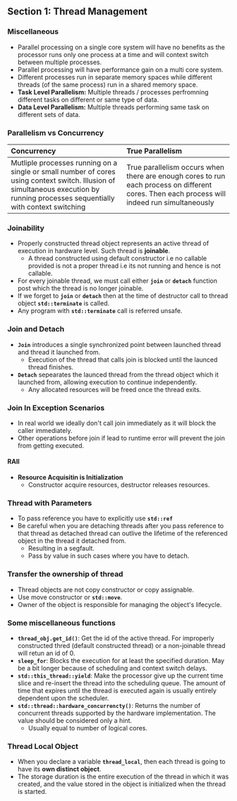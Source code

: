 ## Section 1: Thread Management

### Miscellaneous

- Parallel processing on a single core system will have no benefits as the processor runs only one process at a time and will context switch between multiple processes.
- Parallel processing will have performance gain on a multi core system.
- Different processes run in separate memory spaces while different threads (of the same process) run in a shared memory space.
- **Task Level Parallelism:** Multiple threads / processes perfromning different tasks on different or same type of data.
- **Data Level Parallelism:** Multiple threads performing same task on different sets of data.

### Parallelism vs Concurrency

| Concurrency | True Parallelism |
|:------------|:-----------|
| Mutliple processes running on a single or small number of cores using context switch. Illusion of simultaneous execution by running processes sequentially with context switching | True parallelism occurs when there are enough cores to run each process on different cores. Then each process will indeed run simultaneously |

### Joinability

- Properly constructed thread object represents an active thread of execution in hardware level. Such thread is **joinable**.
    - A thread constructed using default constructor i.e no callable provided is not a proper thread i.e its not running and hence is not callable.
- For every joinable thread, we must call either **`join`** or **`detach`** function post which the thread is no longer joinable. 
- If we forget to **`join`** or **`detach`** then at the time of destructor call to thread object **`std::terminate`** is called.
- Any program with **`std::terminate`** call is referred unsafe.

### Join and Detach

- **`Join`** introduces a single synchronized point between launched thread and thread it launched from.
    - Execution of the thread that calls join is blocked until the launced thread finishes.
- **`Detach`** sepearates the launced thread from the thread object which it launched from, allowing execution to continue independently.
    - Any allocated resources will be freed once the thread exits.

### Join In Exception Scenarios

- In real world we ideally don't call join immediately as it will block the caller immediately.
- Other operations before join if lead to runtime error will prevent the join from getting executed.

#### RAII

- **Resource Acquisitin is Initialization**
    - Constructor acquire resources, destructor releases resources.

### Thread with Parameters

- To pass reference you have to explicitly use **`std::ref`**
- Be careful when you are detaching threads after you pass reference to that thread as detached thread can outlive the lifetime of the referenced object in the thread it detached from.
    - Resulting in a segfault.
    - Pass by value in such cases where you have to detach.

### Transfer the ownership of thread

- Thread objects are not copy constructor or copy assignable.
- Use move constructor or **`std::move`**.
- Owner of the object is responsible for managing the object's lifecycle.

### Some miscellaneous functions

- **`thread_obj.get_id()`**: Get the id of the active thread. For improperly constructed thred (default constructed thread) or a non-joinable thread will retun an id of 0.
- **`sleep_for`**: Blocks the execution for at least the specified duration. May be a bit longer because of scheduling and context switch delays.
- **`std::this_thread::yield`**: Make the processor give up the current time slice and re-insert the thread into the scheduling queue. The amount of time that expires until the thread is executed again is usually entirely dependent upon the scheduler.
- **`std::thread::hardware_concurrencty()`**: Returns the number of concurrent threads supported by the hardware implementation. The value should be considered only a hint.
    - Usually equal to number of logical cores.

### Thread Local Object

- When you declare a variable **`thread_local`**, then each thread is going to have its **own distinct object**.
- The storage duration is the entire execution of the thread in which it was created, and the value stored in the object is initialized when the thread is started.

